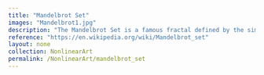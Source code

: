 ```yaml
---
title: "Mandelbrot Set"
images: "Mandelbrot1.jpg"
description: "The Mandelbrot Set is a famous fractal defined by the simple recurrence relation z_{n+1} = z_n^2 + c, where complex numbers generate infinitely intricate boundary patterns. It is a cornerstone of chaos theory and fractal geometry."
reference: "https://en.wikipedia.org/wiki/Mandelbrot_set"
layout: none
collection: NonlinearArt
permalink: /NonlinearArt/mandelbrot_set
---
```

